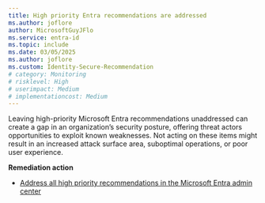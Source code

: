 ```yaml
---
title: High priority Entra recommendations are addressed 
ms.author: joflore
author: MicrosoftGuyJFlo
ms.service: entra-id
ms.topic: include
ms.date: 03/05/2025
ms.author: joflore
ms.custom: Identity-Secure-Recommendation
# category: Monitoring
# risklevel: High
# userimpact: Medium
# implementationcost: Medium
---
```

Leaving high-priority Microsoft Entra recommendations unaddressed can create a gap in an organization’s security posture, offering threat actors opportunities to exploit known weaknesses. Not acting on these items might result in an increased attack surface area, suboptimal operations, or poor user experience. 

**Remediation action**

- [Address all high priority recommendations in the Microsoft Entra admin center](/entra/identity/monitoring-health/overview-recommendations#how-does-it-work)
